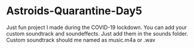 # Astroids-Quarantine-Day5
Just fun project I made during the COVID-19 lockdown.
You can add your custom soundtrack and soundeffects. Just add them in the sounds folder.
Custom soundtrack should me named as music.m4a or .wav
